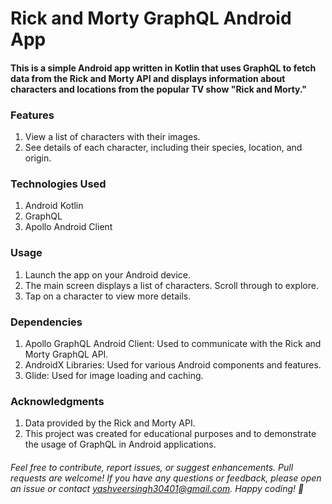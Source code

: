 # Rick and Morty GraphQL Android App

#### This is a simple Android app written in Kotlin that uses GraphQL to fetch data from the Rick and Morty API and displays information about characters and locations from the popular TV show "Rick and Morty."


### Features
1. View a list of characters with their images.
2. See details of each character, including their species, location, and origin.

### Technologies Used
1. Android Kotlin
2. GraphQL
3. Apollo Android Client

### Usage
1. Launch the app on your Android device.
2. The main screen displays a list of characters. Scroll through to explore.
3. Tap on a character to view more details.

### Dependencies
1. Apollo GraphQL Android Client: Used to communicate with the Rick and Morty GraphQL API.
2. AndroidX Libraries: Used for various Android components and features.
3. Glide: Used for image loading and caching.

### Acknowledgments
1. Data provided by the Rick and Morty API.
2. This project was created for educational purposes and to demonstrate the usage of GraphQL in Android applications.

###### Feel free to contribute, report issues, or suggest enhancements. Pull requests are welcome! If you have any questions or feedback, please open an issue or contact yashveersingh30401@gmail.com. Happy coding! 🚀
